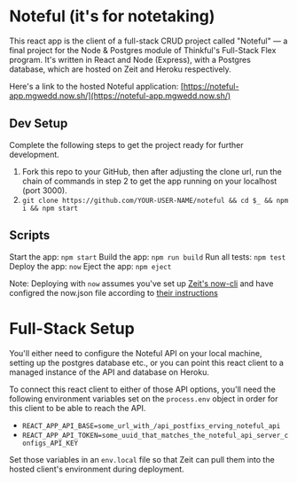 # Noteful (it's for notetaking)

This react app is the client of a full-stack CRUD project called "Noteful" — a final project for the Node & Postgres module of Thinkful's Full-Stack Flex program. It's written in React and Node (Express), with a Postgres database, which are hosted on Zeit and Heroku respectively. 

Here's a link to the hosted Noteful application: [https://noteful-app.mgwedd.now.sh/](https://noteful-app.mgwedd.now.sh/)

## Dev Setup
Complete the following steps to get the project ready for further development. 

1. Fork this repo to your GitHub, then after adjusting the clone url, run the chain of commands in step 2 to get the app running on your localhost (port 3000).  
2. `git clone https://github.com/YOUR-USER-NAME/noteful && cd $_ && npm i && npm start`

## Scripts
Start the app: `npm start`
Build the app: `npm run build`
Run all tests: `npm test`
Deploy the app: `now`
Eject the app: `npm eject`

Note: Deploying with `now` assumes you've set up [Zeit's now-cli](https://github.com/zeit/now-cli) and have configred the now.json file according to [their instructions](https://zeit.co/guides/deploying-react-with-now-cra)

# Full-Stack Setup

You'll either need to configure the Noteful API on your local machine, setting up the postgres database etc., or you can point this react client to a managed instance of the API and database on Heroku. 

To connect this react client to either of those API options, you'll need the following environment variables set on the `process.env` object in order for this client to be able to reach the API.

* `REACT_APP_API_BASE=some_url_with_/api_postfixs_erving_noteful_api`
* `REACT_APP_API_TOKEN=some_uuid_that_matches_the_noteful_api_server_configs_API_KEY`

Set those variables in an `env.local` file so that Zeit can pull them into the hosted client's environment during deployment. 
